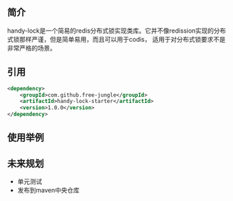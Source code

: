 ## 简介

handy-lock是一个简易的redis分布式锁实现类库。它并不像redission实现的分布式锁那样严谨，但是简单易用，而且可以用于codis，
适用于对分布式锁要求不是非常严格的场景。

## 引用

```xml
<dependency>
    <groupId>com.github.free-jungle</groupId>
    <artifactId>handy-lock-starter</artifactId>
    <version>1.0.0</version>
</dependency>
```

## 使用举例

## 未来规划

* 单元测试
* 发布到maven中央仓库